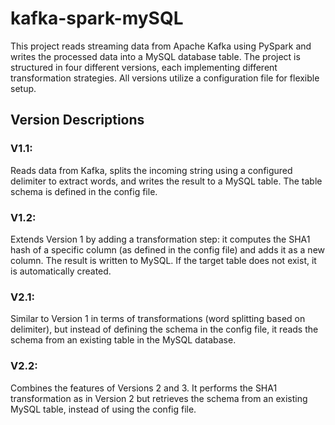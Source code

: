# kafka-spark-mySQL

This project reads streaming data from Apache Kafka using PySpark and writes the processed data into a MySQL database table. The project is structured in four different versions, each implementing different transformation strategies. All versions utilize a configuration file for flexible setup.

## Version Descriptions
### V1.1:
Reads data from Kafka, splits the incoming string using a configured delimiter to extract words, and writes the result to a MySQL table. The table schema is defined in the config file.

### V1.2:
Extends Version 1 by adding a transformation step: it computes the SHA1 hash of a specific column (as defined in the config file) and adds it as a new column. The result is written to MySQL. If the target table does not exist, it is automatically created.

### V2.1:
Similar to Version 1 in terms of transformations (word splitting based on delimiter), but instead of defining the schema in the config file, it reads the schema from an existing table in the MySQL database.

### V2.2:
Combines the features of Versions 2 and 3. It performs the SHA1 transformation as in Version 2 but retrieves the schema from an existing MySQL table, instead of using the config file.
